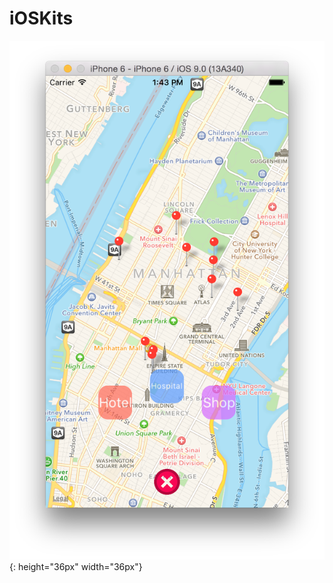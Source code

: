 # iOSKits
![](https://raw.githubusercontent.com/mewhuan/iOSKits/master/Around/pics/map.png)
{: height="36px" width="36px"}
